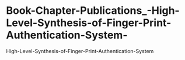 # Book-Chapter-Publications_-High-Level-Synthesis-of-Finger-Print-Authentication-System-
High-Level-Synthesis-of-Finger-Print-Authentication-System
